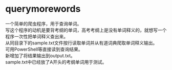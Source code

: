 # querymorewords
一个简单的爬虫程序，用于查询单词。</br>
写这个程序的动机是要背考纲的单词，高考考纲上是没有单词释义的，就想写一个程序一次性把单词释义查出来。</br>
从同目录下的sample.txt文件按行读取单词并从有道词典爬取单词释义输出。</br>
可用PowerShell等直接读到查询结果。</br>
新增加了将结果输出到output.txt。</br>
sample.txt中已经放了A开头的考纲单词用于测试。
